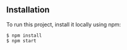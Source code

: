 

## Installation
To run this project, install it locally using npm:

```
$ npm install
$ npm start
```


